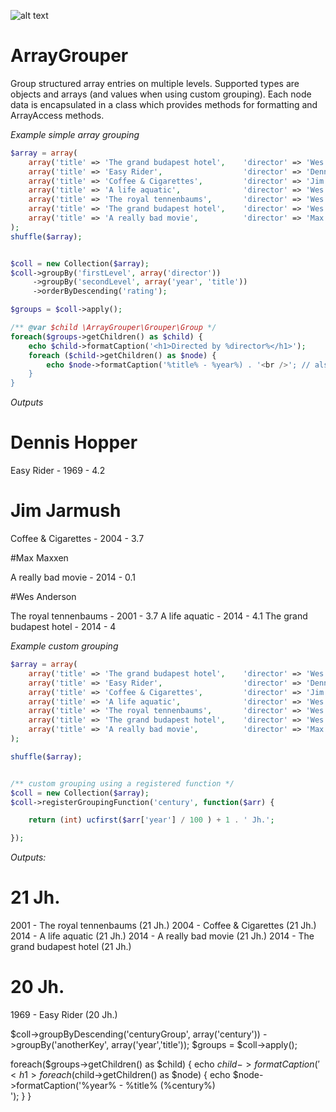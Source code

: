 ![alt text](https://travis-ci.org/lhausammann/ArrayGrouper.svg "Build status")


ArrayGrouper
============

Group structured array entries on multiple levels. Supported types are objects and arrays (and values when using custom grouping).
Each node data is encapsulated in a class which provides methods for formatting and ArrayAccess methods.

*Example simple array grouping*

```php
$array = array(
    array('title' => 'The grand budapest hotel',    'director' => 'Wes Anderson',       'year' => '2014',  'rating' => 4.0),
    array('title' => 'Easy Rider',                  'director' => 'Dennis Hopper',      'year' => '1969',  'rating' => 4.2),
    array('title' => 'Coffee & Cigarettes',         'director' => 'Jim Jarmush',        'year' => '2004', 'rating'  => 3.7),
    array('title' => 'A life aquatic',              'director' => 'Wes Anderson',       'year' => '2014', 'rating'  => 4.1),
    array('title' => 'The royal tennenbaums',       'director' => 'Wes Anderson',       'year' => '2001', 'rating'  => 3.7),
    array('title' => 'The grand budapest hotel',    'director' => 'Wes Anderson',       'year' => '2014', 'rating'  => 4.1),
    array('title' => 'A really bad movie',          'director' => 'Max Maxxen',         'year' => '2014', 'rating'  => 0.1),
);
shuffle($array);


$coll = new Collection($array);
$coll->groupBy('firstLevel', array('director'))
     ->groupBy('secondLevel', array('year', 'title'))
     ->orderByDescending('rating');

$groups = $coll->apply();

/** @var $child \ArrayGrouper\Grouper\Group */
foreach($groups->getChildren() as $child) {
    echo $child->formatCaption('<h1>Directed by %director%</h1>');
    foreach ($child->getChildren() as $node) {
        echo $node->formatCaption('%title% - %year%) . '<br />'; // also possible: $node["title"]
    }
}
```

*Outputs*

# Dennis Hopper

Easy Rider - 1969 - 4.2

# Jim Jarmush

Coffee & Cigarettes - 2004 - 3.7

#Max Maxxen

A really bad movie - 2014 - 0.1

#Wes Anderson

The royal tennenbaums - 2001 - 3.7
A life aquatic - 2014 - 4.1
The grand budapest hotel - 2014 - 4


*Example custom grouping*


```php
$array = array(
    array('title' => 'The grand budapest hotel',    'director' => 'Wes Anderson',       'year' => '2014',  'rating' => 4.0),
    array('title' => 'Easy Rider',                  'director' => 'Dennis Hopper',      'year' => '1969',  'rating' => 4.2),
    array('title' => 'Coffee & Cigarettes',         'director' => 'Jim Jarmush',        'year' => '2004', 'rating'  => 3.7),
    array('title' => 'A life aquatic',              'director' => 'Wes Anderson',       'year' => '2014', 'rating'  => 4.1),
    array('title' => 'The royal tennenbaums',       'director' => 'Wes Anderson',       'year' => '2001', 'rating'  => 3.7),
    array('title' => 'The grand budapest hotel',    'director' => 'Wes Anderson',       'year' => '2014', 'rating'  => 4.1),
    array('title' => 'A really bad movie',          'director' => 'Max Maxxen',         'year' => '2014', 'rating'  => 0.1),
);

shuffle($array);


/** custom grouping using a registered function */
$coll = new Collection($array);
$coll->registerGroupingFunction('century', function($arr) {

    return (int) ucfirst($arr['year'] / 100 ) + 1 . ' Jh.';

});
```

*Outputs:*

# 21 Jh.

2001 - The royal tennenbaums (21 Jh.)
2004 - Coffee & Cigarettes (21 Jh.)
2014 - A life aquatic (21 Jh.)
2014 - A really bad movie (21 Jh.)
2014 - The grand budapest hotel (21 Jh.)

# 20 Jh.

1969 - Easy Rider (20 Jh.)


$coll->groupByDescending('centuryGroup', array('century'))
     ->groupBy('anotherKey', array('year','title'));
$groups = $coll->apply();

foreach($groups->getChildren() as $child) {
    echo $child->formatCaption('<h1>%century%</h1>'); // use it in caption
    foreach ($child->getChildren() as $node) {
        echo $node->formatCaption('%year% - %title% (%century%)<br />');
    }
}

```
